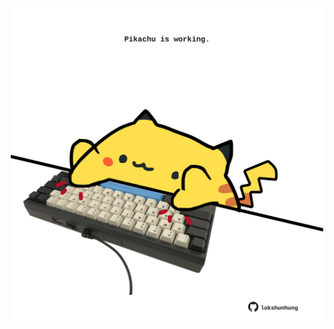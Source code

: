 <!-- built at 01/03/2023, 23:01:05 UTC -->
<p align="center">
  <img width="500" height="500" src="./ReadmeImage.svg">
</p>

